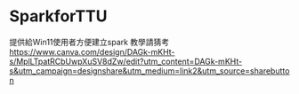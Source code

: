 # SparkforTTU
提供給Win11使用者方便建立spark
教學請猜考
https://www.canva.com/design/DAGk-mKHt-s/MplLTpatRCbUwpXuSV8dZw/edit?utm_content=DAGk-mKHt-s&utm_campaign=designshare&utm_medium=link2&utm_source=sharebutton
